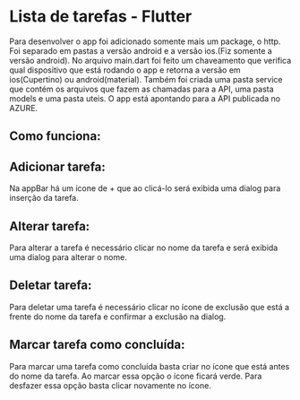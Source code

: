 # Lista de tarefas - Flutter

Para desenvolver o app foi adicionado somente mais um package, o http.
Foi separado em pastas a versão android e a versão ios.(Fiz somente a versão android). No arquivo main.dart foi feito um chaveamento que verifica qual dispositivo que está rodando o app e retorna a versão em ios(Cupertino) ou android(material).
Também foi criada uma pasta service que contém os arquivos que fazem as chamadas para a API, uma pasta models e uma pasta uteis. 
O app está apontando para a API publicada no AZURE.

## Como funciona:

## Adicionar tarefa:
Na appBar há um ícone de + que ao clicá-lo será exibida uma dialog para inserção da tarefa.

## Alterar tarefa:
Para alterar a tarefa é necessário clicar no nome da tarefa e será exibida uma dialog para alterar o nome.

## Deletar tarefa:
Para deletar uma tarefa é necessário clicar no ícone de exclusão que está a frente do nome da tarefa e confirmar a exclusão na dialog. 

## Marcar tarefa como concluída:
Para marcar uma tarefa como concluída basta criar no ícone que está antes do nome da tarefa. Ao marcar essa opção o ícone ficará verde. Para desfazer essa opção basta clicar novamente no ícone.
